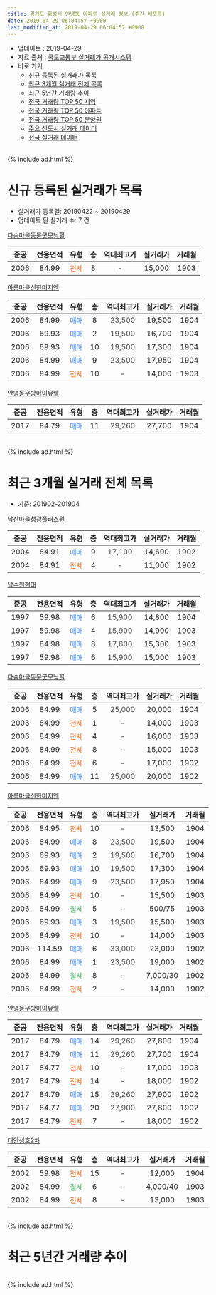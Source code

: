 ```yaml
---
title: 경기도 화성시 안녕동 아파트 실거래 정보 (주간 레포트)
date: 2019-04-29 06:04:57 +0900
last_modified_at: 2019-04-29 06:04:57 +0900
---
```


* 업데이트 : 2019-04-29
* 자료 출처 : [국토교통부 실거래가 공개시스템](http://rt.molit.go.kr)
* 바로 가기
    * [신규 등록된 실거래가 목록](#신규-등록된-실거래가-목록)
    * [최근 3개월 실거래 전체 목록](#최근-3개월-실거래-전체-목록)
    * [최근 5년간 거래량 추이](#최근-5년간-거래량-추이)
    * [전국 거래량 TOP 50 지역](https://inasie.github.io/apt-trade-info/최근-3개월-전국에서-가장-거래가-많이-발생한-지역)
    * [전국 거래량 TOP 50 아파트](https://inasie.github.io/apt-trade-info/최근-3개월-전국에서-가장-거래가-많이-발생한-아파트)
    * [전국 거래량 TOP 50 분양권](https://inasie.github.io/apt-trade-info/최근-3개월-전국에서-가장-거래가-많이-발생한-분양권)
    * [주요 신도시 실거래 데이터](https://inasie.github.io/apt-trade-info/주요-신도시)
    * [전국 실거래 데이터](https://inasie.github.io/apt-trade-info/전국)
<br>
{% include ad.html %}
<br>

# 신규 등록된 실거래가 목록
* 실거래가 등록일: 20190422 ~ 20190429
* 업데이트 된 실거래 수: 7 건


[다솜마을동문굿모닝힐](https://search.naver.com/search.naver?query=%EA%B2%BD%EA%B8%B0%EB%8F%84+%ED%99%94%EC%84%B1%EC%8B%9C+%EC%95%88%EB%85%95%EB%8F%99+%EB%8B%A4%EC%86%9C%EB%A7%88%EC%9D%84%EB%8F%99%EB%AC%B8%EA%B5%BF%EB%AA%A8%EB%8B%9D%ED%9E%90)

|준공|전용면적|유형|층|역대최고가|실거래가|거래월|
|:---:|:---:|:---:|:---:|:---:|:---:|:---:|
|2006|84.99|<span style="color:#ff5a00">전세</span>|8|<span style="color:#444444">-</span>|15,000|1903|

[아름마을신한미지엔](https://search.naver.com/search.naver?query=%EA%B2%BD%EA%B8%B0%EB%8F%84+%ED%99%94%EC%84%B1%EC%8B%9C+%EC%95%88%EB%85%95%EB%8F%99+%EC%95%84%EB%A6%84%EB%A7%88%EC%9D%84%EC%8B%A0%ED%95%9C%EB%AF%B8%EC%A7%80%EC%97%94)

|준공|전용면적|유형|층|역대최고가|실거래가|거래월|
|:---:|:---:|:---:|:---:|:---:|:---:|:---:|
|2006|84.99|<span style="color:#4285f3">매매</span>|8|<span style="color:#444444">23,500</span>|19,500|1904|
|2006|69.93|<span style="color:#4285f3">매매</span>|2|<span style="color:#444444">19,500</span>|16,700|1904|
|2006|69.93|<span style="color:#4285f3">매매</span>|10|<span style="color:#444444">19,500</span>|17,300|1904|
|2006|84.99|<span style="color:#4285f3">매매</span>|9|<span style="color:#444444">23,500</span>|17,950|1904|
|2006|84.99|<span style="color:#ff5a00">전세</span>|10|<span style="color:#444444">-</span>|14,000|1903|

[안녕동우방아이유쉘](https://search.naver.com/search.naver?query=%EA%B2%BD%EA%B8%B0%EB%8F%84+%ED%99%94%EC%84%B1%EC%8B%9C+%EC%95%88%EB%85%95%EB%8F%99+%EC%95%88%EB%85%95%EB%8F%99%EC%9A%B0%EB%B0%A9%EC%95%84%EC%9D%B4%EC%9C%A0%EC%89%98)

|준공|전용면적|유형|층|역대최고가|실거래가|거래월|
|:---:|:---:|:---:|:---:|:---:|:---:|:---:|
|2017|84.79|<span style="color:#4285f3">매매</span>|11|<span style="color:#444444">29,260</span>|27,700|1904|


<br>
{% include ad.html %}
<br>

# 최근 3개월 실거래 전체 목록
* 기준: 201902-201904


[남산마을청광플러스원](https://search.naver.com/search.naver?query=%EA%B2%BD%EA%B8%B0%EB%8F%84+%ED%99%94%EC%84%B1%EC%8B%9C+%EC%95%88%EB%85%95%EB%8F%99+%EB%82%A8%EC%82%B0%EB%A7%88%EC%9D%84%EC%B2%AD%EA%B4%91%ED%94%8C%EB%9F%AC%EC%8A%A4%EC%9B%90)

|준공|전용면적|유형|층|역대최고가|실거래가|거래월|
|:---:|:---:|:---:|:---:|:---:|:---:|:---:|
|2004|84.91|<span style="color:#4285f3">매매</span>|9|<span style="color:#444444">17,100</span>|14,600|1902|
|2004|84.91|<span style="color:#ff5a00">전세</span>|4|<span style="color:#444444">-</span>|11,000|1902|

[남수원현대](https://search.naver.com/search.naver?query=%EA%B2%BD%EA%B8%B0%EB%8F%84+%ED%99%94%EC%84%B1%EC%8B%9C+%EC%95%88%EB%85%95%EB%8F%99+%EB%82%A8%EC%88%98%EC%9B%90%ED%98%84%EB%8C%80)

|준공|전용면적|유형|층|역대최고가|실거래가|거래월|
|:---:|:---:|:---:|:---:|:---:|:---:|:---:|
|1997|59.98|<span style="color:#4285f3">매매</span>|6|<span style="color:#444444">15,900</span>|14,800|1904|
|1997|59.98|<span style="color:#4285f3">매매</span>|4|<span style="color:#444444">15,900</span>|14,900|1903|
|1997|84.98|<span style="color:#4285f3">매매</span>|8|<span style="color:#444444">17,600</span>|15,300|1903|
|1997|59.98|<span style="color:#4285f3">매매</span>|6|<span style="color:#444444">15,900</span>|15,000|1903|

[다솜마을동문굿모닝힐](https://search.naver.com/search.naver?query=%EA%B2%BD%EA%B8%B0%EB%8F%84+%ED%99%94%EC%84%B1%EC%8B%9C+%EC%95%88%EB%85%95%EB%8F%99+%EB%8B%A4%EC%86%9C%EB%A7%88%EC%9D%84%EB%8F%99%EB%AC%B8%EA%B5%BF%EB%AA%A8%EB%8B%9D%ED%9E%90)

|준공|전용면적|유형|층|역대최고가|실거래가|거래월|
|:---:|:---:|:---:|:---:|:---:|:---:|:---:|
|2006|84.99|<span style="color:#4285f3">매매</span>|5|<span style="color:#444444">25,000</span>|20,000|1904|
|2006|84.99|<span style="color:#ff5a00">전세</span>|1|<span style="color:#444444">-</span>|14,000|1903|
|2006|84.99|<span style="color:#ff5a00">전세</span>|4|<span style="color:#444444">-</span>|16,000|1903|
|2006|84.99|<span style="color:#ff5a00">전세</span>|8|<span style="color:#444444">-</span>|15,000|1903|
|2006|84.99|<span style="color:#ff5a00">전세</span>|6|<span style="color:#444444">-</span>|17,000|1902|
|2006|84.99|<span style="color:#4285f3">매매</span>|11|<span style="color:#444444">25,000</span>|20,000|1902|

[아름마을신한미지엔](https://search.naver.com/search.naver?query=%EA%B2%BD%EA%B8%B0%EB%8F%84+%ED%99%94%EC%84%B1%EC%8B%9C+%EC%95%88%EB%85%95%EB%8F%99+%EC%95%84%EB%A6%84%EB%A7%88%EC%9D%84%EC%8B%A0%ED%95%9C%EB%AF%B8%EC%A7%80%EC%97%94)

|준공|전용면적|유형|층|역대최고가|실거래가|거래월|
|:---:|:---:|:---:|:---:|:---:|:---:|:---:|
|2006|84.95|<span style="color:#ff5a00">전세</span>|10|<span style="color:#444444">-</span>|13,500|1904|
|2006|84.99|<span style="color:#4285f3">매매</span>|8|<span style="color:#444444">23,500</span>|19,500|1904|
|2006|69.93|<span style="color:#4285f3">매매</span>|2|<span style="color:#444444">19,500</span>|16,700|1904|
|2006|69.93|<span style="color:#4285f3">매매</span>|10|<span style="color:#444444">19,500</span>|17,300|1904|
|2006|84.99|<span style="color:#4285f3">매매</span>|9|<span style="color:#444444">23,500</span>|17,950|1904|
|2006|84.99|<span style="color:#ff5a00">전세</span>|10|<span style="color:#444444">-</span>|15,500|1903|
|2006|84.99|<span style="color:#34a853">월세</span>|5|<span style="color:#444444">-</span>|500/75|1903|
|2006|69.93|<span style="color:#4285f3">매매</span>|3|<span style="color:#444444">19,500</span>|15,500|1903|
|2006|84.99|<span style="color:#ff5a00">전세</span>|10|<span style="color:#444444">-</span>|14,000|1903|
|2006|114.59|<span style="color:#4285f3">매매</span>|6|<span style="color:#444444">33,000</span>|23,000|1902|
|2006|84.99|<span style="color:#4285f3">매매</span>|1|<span style="color:#444444">23,500</span>|19,000|1902|
|2006|84.99|<span style="color:#34a853">월세</span>|8|<span style="color:#444444">-</span>|7,000/30|1902|
|2006|84.99|<span style="color:#ff5a00">전세</span>|2|<span style="color:#444444">-</span>|14,000|1902|

[안녕동우방아이유쉘](https://search.naver.com/search.naver?query=%EA%B2%BD%EA%B8%B0%EB%8F%84+%ED%99%94%EC%84%B1%EC%8B%9C+%EC%95%88%EB%85%95%EB%8F%99+%EC%95%88%EB%85%95%EB%8F%99%EC%9A%B0%EB%B0%A9%EC%95%84%EC%9D%B4%EC%9C%A0%EC%89%98)

|준공|전용면적|유형|층|역대최고가|실거래가|거래월|
|:---:|:---:|:---:|:---:|:---:|:---:|:---:|
|2017|84.79|<span style="color:#4285f3">매매</span>|14|<span style="color:#444444">29,260</span>|27,800|1904|
|2017|84.79|<span style="color:#4285f3">매매</span>|11|<span style="color:#444444">29,260</span>|27,700|1904|
|2017|84.77|<span style="color:#ff5a00">전세</span>|10|<span style="color:#444444">-</span>|17,000|1903|
|2017|84.79|<span style="color:#ff5a00">전세</span>|14|<span style="color:#444444">-</span>|18,000|1902|
|2017|84.79|<span style="color:#4285f3">매매</span>|15|<span style="color:#444444">29,260</span>|27,900|1902|
|2017|84.77|<span style="color:#4285f3">매매</span>|20|<span style="color:#444444">27,900</span>|27,800|1902|
|2017|84.79|<span style="color:#ff5a00">전세</span>|7|<span style="color:#444444">-</span>|18,000|1902|

[태안성호2차](https://search.naver.com/search.naver?query=%EA%B2%BD%EA%B8%B0%EB%8F%84+%ED%99%94%EC%84%B1%EC%8B%9C+%EC%95%88%EB%85%95%EB%8F%99+%ED%83%9C%EC%95%88%EC%84%B1%ED%98%B82%EC%B0%A8)

|준공|전용면적|유형|층|역대최고가|실거래가|거래월|
|:---:|:---:|:---:|:---:|:---:|:---:|:---:|
|2002|59.98|<span style="color:#ff5a00">전세</span>|15|<span style="color:#444444">-</span>|12,000|1904|
|2002|84.99|<span style="color:#34a853">월세</span>|6|<span style="color:#444444">-</span>|4,000/40|1903|
|2002|84.99|<span style="color:#ff5a00">전세</span>|8|<span style="color:#444444">-</span>|13,000|1903|


<br>
{% include ad.html %}
<br>

# 최근 5년간 거래량 추이


<div style="width:100%;">
    <canvas id="deal_progress" height="200"></canvas>
</div>

<script>
new Chart(document.getElementById("deal_progress"), {
    type: 'line',
    data: {
        labels: ['201404','201405','201406','201407','201408','201409','201410','201411','201412','201501','201502','201503','201504','201505','201506','201507','201508','201509','201510','201511','201512','201601','201602','201603','201604','201605','201606','201607','201608','201609','201610','201611','201612','201701','201702','201703','201704','201705','201706','201707','201708','201709','201710','201711','201712','201801','201802','201803','201804','201805','201806','201807','201808','201809','201810','201811','201812','201901','201902','201903','201904'],
        datasets: [{
            label: '매매',
            pointRadius: 1,
            data: [25, 16, 20, 21, 21, 24, 21, 18, 16, 22, 19, 33, 31, 35, 22, 22, 19, 16, 17, 15, 12, 12, 6, 18, 20, 13, 16, 14, 10, 14, 18, 13, 15, 13, 11, 10, 15, 25, 22, 11, 17, 26, 11, 20, 13, 36, 25, 16, 10, 10, 14, 13, 11, 15, 17, 8, 4, 11, 6, 4, 8],
            borderColor: "rgba(255, 201, 14, 1)",
            backgroundColor: "rgba(255, 201, 14, 0.5)",
            fill: false,
            lineTension: 0
        },{
            label: '전월세',
            pointRadius: 1,
            data: [22, 19, 9, 19, 23, 16, 15, 13, 16, 11, 14, 20, 19, 12, 12, 16, 10, 12, 13, 15, 10, 9, 11, 17, 13, 16, 4, 10, 17, 8, 9, 5, 9, 7, 8, 11, 10, 11, 14, 14, 8, 11, 24, 36, 31, 31, 11, 11, 11, 7, 5, 9, 9, 8, 11, 3, 5, 7, 6, 9, 2],
            borderColor: "rgba(0, 141, 185, 1)",
            backgroundColor: "rgba(0, 141, 185, 0.5)",
            fill: false,
            lineTension: 0
        }
        ]
    },
    options: {
        responsive: true,
        title: {
            display: false
        },
        tooltips: {
            mode: 'index',
            intersect: false
        },
        hover: {
            mode: 'nearest',
            intersect: true
        },
        scales: {
            xAxes: [{
                display: true,
                scaleLabel: {
                    display: true,
                    labelString: '년/월'
                }
            }],
            yAxes: [{
                display: true,
                ticks: {
                    suggestedMin: 0,
                },
                scaleLabel: {
                    display: true,
                    labelString: '실거래 수'
                }
            }]
        }
    }
});

</script>


<br>
{% include ad.html %}
<br>

